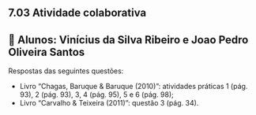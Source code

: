 ## 7.03 Atividade colaborativa

## 🤝 Alunos: Vinícius da Silva Ribeiro e Joao Pedro Oliveira Santos

Respostas das seguintes questões:

- Livro “Chagas, Baruque & Baruque (2010)”: atividades práticas 1 (pág. 93), 2 (pág. 93), 3, 4 (pág. 95), 5 e 6 (pág. 98);
- Livro “Carvalho & Teixeira (2011)”: questão 3 (pág. 34).
